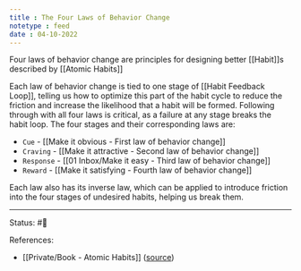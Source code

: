 ```yaml
---
title : The Four Laws of Behavior Change
notetype : feed
date : 04-10-2022
---
```


Four laws of behavior change are principles for designing better [[Habit]]s described by [[Atomic Habits]]

Each law of behavior change is tied to one stage of [[Habit Feedback Loop]], telling us how to optimize this part of the habit cycle to reduce the friction and increase the likelihood that a habit will be formed. Following through with all four laws is critical, as a failure at any stage breaks the habit loop. The four stages and their corresponding laws are:
- `Cue` - [[Make it obvious - First law of behavior change]]
- `Craving` - [[Make it attractive - Second law of behavior change]]
- `Response` - [[01 Inbox/Make it easy - Third law of behavior change]]
- `Reward` - [[Make it satisfying - Fourth law of behavior change]]

Each law also has its inverse law, which can be applied to introduce friction into the four stages of undesired habits, helping us break them.


-----

Status: #🌱 

References:
- [[Private/Book - Atomic Habits]] ([source](https://www.amazon.com/gp/product/0735211299/ref=as_li_qf_asin_il_tl))
